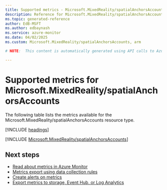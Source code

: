 ```yaml
---
title: Supported metrics - Microsoft.MixedReality/spatialAnchorsAccounts
description: Reference for Microsoft.MixedReality/spatialAnchorsAccounts metrics in Azure Monitor.
ms.topic: generated-reference
author: EdB-MSFT
ms.author: edbaynash
ms.service: azure-monitor
ms.date: 04/02/2025
ms.custom: Microsoft.MixedReality/spatialAnchorsAccounts, arm

# NOTE:  This content is automatically generated using API calls to Azure. Any edits made on these files will be overwritten in the next run of the script. 

---
```


  
# Supported metrics for Microsoft.MixedReality/spatialAnchorsAccounts
  
The following table lists the metrics available for the Microsoft.MixedReality/spatialAnchorsAccounts resource type.  
  
  
[!INCLUDE [headings](~/reusable-content/ce-skilling/azure/includes/azure-monitor/reference/metrics/metrics-headings.md)]  
  
 

[!INCLUDE [Microsoft.MixedReality/spatialAnchorsAccounts](~/reusable-content/ce-skilling/azure/includes/azure-monitor/reference/metrics/microsoft-mixedreality-spatialanchorsaccounts-metrics-include.md)]  



## Next steps

- [Read about metrics in Azure Monitor](/azure/azure-monitor/data-platform)
- [Metrics export using data collection rules](/azure/azure-monitor/essentials/data-collection-metrics)
- [Create alerts on metrics](/azure/azure-monitor/alerts/alerts-overview)
- [Export metrics to storage, Event Hub, or Log Analytics](/azure/azure-monitor/essentials/platform-logs-overview)
